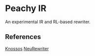 # Peachy IR

An experimental IR and RL-based rewriter.

## References

[Knossos](https://openreview.net/pdf?id=SylyHkHYDB)
[NeuRewriter](http://arxiv.org/abs/1810.00337)

